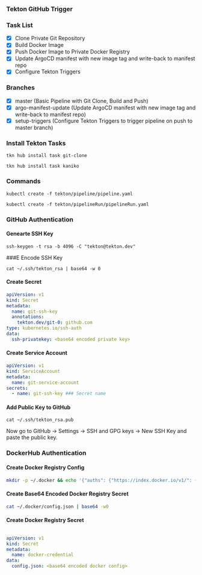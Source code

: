 ### Tekton GitHub Trigger

### Task List

- [x] Clone Private Git Repository
- [x] Build Docker Image
- [x] Push Docker Image to Private Docker Registry
- [x] Update ArgoCD manifest with new image tag and write-back to manifest repo
- [x] Configure Tekton Triggers

### Branches

- [x] master (Basic Pipeline with Git Clone, Build and Push) 
- [x] argo-manifest-update (Update ArgoCD manifest with new image tag and write-back to manifest repo)
- [x] setup-triggers (Configure Tekton Triggers to trigger pipeline on push to master branch)
### Install Tekton Tasks

```
tkn hub install task git-clone

tkn hub install task kaniko
```

### Commands

```
kubectl create -f tekton/pipeline/pipeline.yaml

kubectl create -f tekton/pipelineRun/pipelineRun.yaml
```

### GitHub Authentication

#### Genearte SSH Key

```
ssh-keygen -t rsa -b 4096 -C "tekton@tekton.dev"
```

###E Encode SSH Key

```
cat ~/.ssh/tekton_rsa | base64 -w 0
```

#### Create Secret

```yaml
apiVersion: v1
kind: Secret
metadata:
  name: git-ssh-key
  annotations:
    tekton.dev/git-0: github.com
type: kubernetes.io/ssh-auth
data:
  ssh-privatekey: <base64 encoded private key>
```

#### Create Service Account

```yaml
apiVersion: v1
kind: ServiceAccount
metadata:
  name: git-service-account
secrets:
  - name: git-ssh-key ### Secret name
```

#### Add Public Key to GitHub

```
cat ~/.ssh/tekton_rsa.pub
``` 

Now go to GitHub -> Settings -> SSH and GPG keys -> New SSH Key and paste the public key.

### DockerHub Authentication

#### Create Docker Registry Config

```bash
mkdir -p ~/.docker && echo '{"auths": {"https://index.docker.io/v1/": {"username": "", "password": "", "email": ""}}}' > ~/.docker/config.json
```

#### Create Base64 Encoded Docker Registry Secret

```bash
cat ~/.docker/config.json | base64 -w0
``` 

#### Create Docker Registry Secret

```yaml

apiVersion: v1
kind: Secret
metadata:
  name: docker-credential
data:
  config.json: <base64 encoded docker config>
```





  

